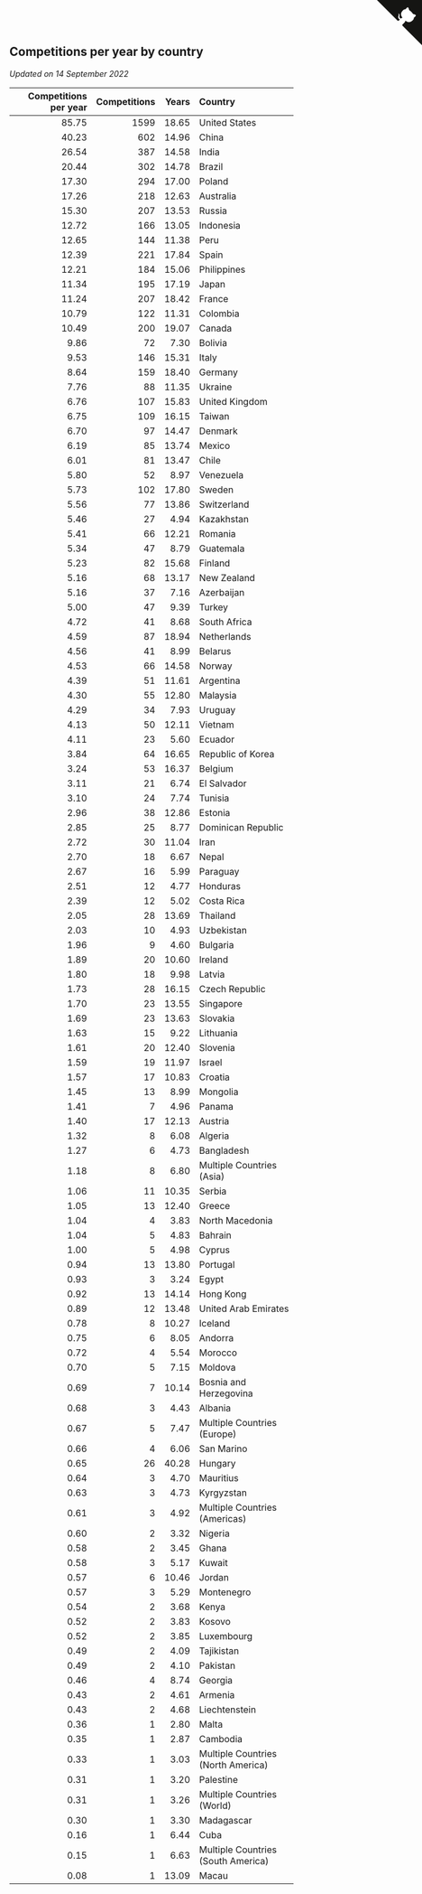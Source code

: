 ## Competitions per year by country

*Updated on 14 September 2022*

| Competitions per year | Competitions | Years | Country |
| ---: | ---: | ---: | :--- |
| 85.75 | 1599 | 18.65 | United States |
| 40.23 | 602 | 14.96 | China |
| 26.54 | 387 | 14.58 | India |
| 20.44 | 302 | 14.78 | Brazil |
| 17.30 | 294 | 17.00 | Poland |
| 17.26 | 218 | 12.63 | Australia |
| 15.30 | 207 | 13.53 | Russia |
| 12.72 | 166 | 13.05 | Indonesia |
| 12.65 | 144 | 11.38 | Peru |
| 12.39 | 221 | 17.84 | Spain |
| 12.21 | 184 | 15.06 | Philippines |
| 11.34 | 195 | 17.19 | Japan |
| 11.24 | 207 | 18.42 | France |
| 10.79 | 122 | 11.31 | Colombia |
| 10.49 | 200 | 19.07 | Canada |
| 9.86 | 72 | 7.30 | Bolivia |
| 9.53 | 146 | 15.31 | Italy |
| 8.64 | 159 | 18.40 | Germany |
| 7.76 | 88 | 11.35 | Ukraine |
| 6.76 | 107 | 15.83 | United Kingdom |
| 6.75 | 109 | 16.15 | Taiwan |
| 6.70 | 97 | 14.47 | Denmark |
| 6.19 | 85 | 13.74 | Mexico |
| 6.01 | 81 | 13.47 | Chile |
| 5.80 | 52 | 8.97 | Venezuela |
| 5.73 | 102 | 17.80 | Sweden |
| 5.56 | 77 | 13.86 | Switzerland |
| 5.46 | 27 | 4.94 | Kazakhstan |
| 5.41 | 66 | 12.21 | Romania |
| 5.34 | 47 | 8.79 | Guatemala |
| 5.23 | 82 | 15.68 | Finland |
| 5.16 | 68 | 13.17 | New Zealand |
| 5.16 | 37 | 7.16 | Azerbaijan |
| 5.00 | 47 | 9.39 | Turkey |
| 4.72 | 41 | 8.68 | South Africa |
| 4.59 | 87 | 18.94 | Netherlands |
| 4.56 | 41 | 8.99 | Belarus |
| 4.53 | 66 | 14.58 | Norway |
| 4.39 | 51 | 11.61 | Argentina |
| 4.30 | 55 | 12.80 | Malaysia |
| 4.29 | 34 | 7.93 | Uruguay |
| 4.13 | 50 | 12.11 | Vietnam |
| 4.11 | 23 | 5.60 | Ecuador |
| 3.84 | 64 | 16.65 | Republic of Korea |
| 3.24 | 53 | 16.37 | Belgium |
| 3.11 | 21 | 6.74 | El Salvador |
| 3.10 | 24 | 7.74 | Tunisia |
| 2.96 | 38 | 12.86 | Estonia |
| 2.85 | 25 | 8.77 | Dominican Republic |
| 2.72 | 30 | 11.04 | Iran |
| 2.70 | 18 | 6.67 | Nepal |
| 2.67 | 16 | 5.99 | Paraguay |
| 2.51 | 12 | 4.77 | Honduras |
| 2.39 | 12 | 5.02 | Costa Rica |
| 2.05 | 28 | 13.69 | Thailand |
| 2.03 | 10 | 4.93 | Uzbekistan |
| 1.96 | 9 | 4.60 | Bulgaria |
| 1.89 | 20 | 10.60 | Ireland |
| 1.80 | 18 | 9.98 | Latvia |
| 1.73 | 28 | 16.15 | Czech Republic |
| 1.70 | 23 | 13.55 | Singapore |
| 1.69 | 23 | 13.63 | Slovakia |
| 1.63 | 15 | 9.22 | Lithuania |
| 1.61 | 20 | 12.40 | Slovenia |
| 1.59 | 19 | 11.97 | Israel |
| 1.57 | 17 | 10.83 | Croatia |
| 1.45 | 13 | 8.99 | Mongolia |
| 1.41 | 7 | 4.96 | Panama |
| 1.40 | 17 | 12.13 | Austria |
| 1.32 | 8 | 6.08 | Algeria |
| 1.27 | 6 | 4.73 | Bangladesh |
| 1.18 | 8 | 6.80 | Multiple Countries (Asia) |
| 1.06 | 11 | 10.35 | Serbia |
| 1.05 | 13 | 12.40 | Greece |
| 1.04 | 4 | 3.83 | North Macedonia |
| 1.04 | 5 | 4.83 | Bahrain |
| 1.00 | 5 | 4.98 | Cyprus |
| 0.94 | 13 | 13.80 | Portugal |
| 0.93 | 3 | 3.24 | Egypt |
| 0.92 | 13 | 14.14 | Hong Kong |
| 0.89 | 12 | 13.48 | United Arab Emirates |
| 0.78 | 8 | 10.27 | Iceland |
| 0.75 | 6 | 8.05 | Andorra |
| 0.72 | 4 | 5.54 | Morocco |
| 0.70 | 5 | 7.15 | Moldova |
| 0.69 | 7 | 10.14 | Bosnia and Herzegovina |
| 0.68 | 3 | 4.43 | Albania |
| 0.67 | 5 | 7.47 | Multiple Countries (Europe) |
| 0.66 | 4 | 6.06 | San Marino |
| 0.65 | 26 | 40.28 | Hungary |
| 0.64 | 3 | 4.70 | Mauritius |
| 0.63 | 3 | 4.73 | Kyrgyzstan |
| 0.61 | 3 | 4.92 | Multiple Countries (Americas) |
| 0.60 | 2 | 3.32 | Nigeria |
| 0.58 | 2 | 3.45 | Ghana |
| 0.58 | 3 | 5.17 | Kuwait |
| 0.57 | 6 | 10.46 | Jordan |
| 0.57 | 3 | 5.29 | Montenegro |
| 0.54 | 2 | 3.68 | Kenya |
| 0.52 | 2 | 3.83 | Kosovo |
| 0.52 | 2 | 3.85 | Luxembourg |
| 0.49 | 2 | 4.09 | Tajikistan |
| 0.49 | 2 | 4.10 | Pakistan |
| 0.46 | 4 | 8.74 | Georgia |
| 0.43 | 2 | 4.61 | Armenia |
| 0.43 | 2 | 4.68 | Liechtenstein |
| 0.36 | 1 | 2.80 | Malta |
| 0.35 | 1 | 2.87 | Cambodia |
| 0.33 | 1 | 3.03 | Multiple Countries (North America) |
| 0.31 | 1 | 3.20 | Palestine |
| 0.31 | 1 | 3.26 | Multiple Countries (World) |
| 0.30 | 1 | 3.30 | Madagascar |
| 0.16 | 1 | 6.44 | Cuba |
| 0.15 | 1 | 6.63 | Multiple Countries (South America) |
| 0.08 | 1 | 13.09 | Macau |


<a href="https://github.com/JustinTimeCuber/wca_statistics" class="github-corner" aria-label="View source on Github"><svg width="80" height="80" viewBox="0 0 250 250" style="fill:#151513; color:#fff; position: absolute; top: 0; border: 0; right: 0;" aria-hidden="true"><path d="M0,0 L115,115 L130,115 L142,142 L250,250 L250,0 Z"></path><path d="M128.3,109.0 C113.8,99.7 119.0,89.6 119.0,89.6 C122.0,82.7 120.5,78.6 120.5,78.6 C119.2,72.0 123.4,76.3 123.4,76.3 C127.3,80.9 125.5,87.3 125.5,87.3 C122.9,97.6 130.6,101.9 134.4,103.2" fill="currentColor" style="transform-origin: 130px 106px;" class="octo-arm"></path><path d="M115.0,115.0 C114.9,115.1 118.7,116.5 119.8,115.4 L133.7,101.6 C136.9,99.2 139.9,98.4 142.2,98.6 C133.8,88.0 127.5,74.4 143.8,58.0 C148.5,53.4 154.0,51.2 159.7,51.0 C160.3,49.4 163.2,43.6 171.4,40.1 C171.4,40.1 176.1,42.5 178.8,56.2 C183.1,58.6 187.2,61.8 190.9,65.4 C194.5,69.0 197.7,73.2 200.1,77.6 C213.8,80.2 216.3,84.9 216.3,84.9 C212.7,93.1 206.9,96.0 205.4,96.6 C205.1,102.4 203.0,107.8 198.3,112.5 C181.9,128.9 168.3,122.5 157.7,114.1 C157.9,116.9 156.7,120.9 152.7,124.9 L141.0,136.5 C139.8,137.7 141.6,141.9 141.8,141.8 Z" fill="currentColor" class="octo-body"></path></svg></a><style>.github-corner:hover .octo-arm{animation:octocat-wave 560ms ease-in-out}@keyframes octocat-wave{0%,100%{transform:rotate(0)}20%,60%{transform:rotate(-25deg)}40%,80%{transform:rotate(10deg)}}@media (max-width:500px){.github-corner:hover .octo-arm{animation:none}.github-corner .octo-arm{animation:octocat-wave 560ms ease-in-out}}</style>
